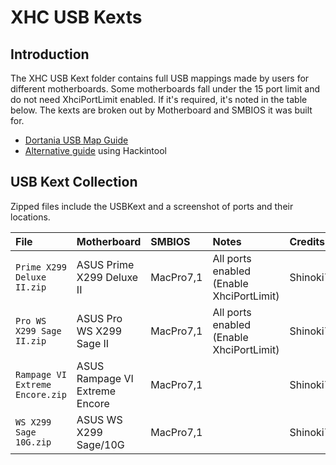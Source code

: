 # XHC USB Kexts

## Introduction
The XHC USB Kext folder contains full USB mappings made by users for different motherboards.
Some motherboards fall under the 15 port limit and do not need XhciPortLimit enabled.  If it's required, it's noted in the table below.
The kexts are broken out by Motherboard and SMBIOS it was built for.  
* [Dortania USB Map Guide](https://dortania.github.io/OpenCore-Post-Install/usb/intel-mapping/intel.html)
* [Alternative guide](https://www.tonymacx86.com/threads/the-new-beginners-guide-to-usb-port-configuration.286553/) using Hackintool

## USB Kext Collection
Zipped files include the USBKext and a screenshot of ports and their locations.

| File | Motherboard | SMBIOS | Notes | Credits |
| :------- | :---------- | :---------- | :---------- | :---------- |
|`Prime X299 Deluxe II.zip` | ASUS Prime X299 Deluxe II | MacPro7,1 | All ports enabled (Enable XhciPortLimit) | Shinoki7
|`Pro WS X299 Sage II.zip` | ASUS Pro WS X299 Sage II | MacPro7,1 | All ports enabled (Enable XhciPortLimit) | Shinoki7
|`Rampage VI Extreme Encore.zip` | ASUS Rampage VI Extreme Encore | MacPro7,1 | | Shinoki7
|`WS X299 Sage 10G.zip` | ASUS WS X299 Sage/10G | MacPro7,1 | | Shinoki7
